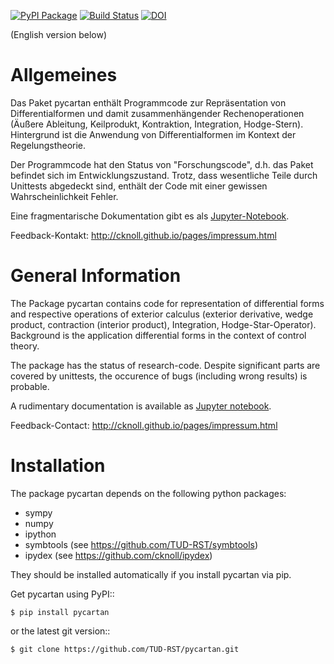 [![PyPI Package](https://badge.fury.io/py/pycartan.svg)](https://badge.fury.io/py/pycartan)
[![Build Status](https://travis-ci.org/TUD-RST/pycartan.svg?branch=master)](https://travis-ci.org/TUD-RST/pycartan)
[![DOI](https://zenodo.org/badge/DOI/10.5281/zenodo.275834.svg)](https://doi.org/10.5281/zenodo.275834)

(English version below)

Allgemeines
===========
Das Paket pycartan enthält Programmcode zur Repräsentation von
Differentialformen und damit zusammenhängender Rechenoperationen (Äußere
Ableitung, Keilprodukt, Kontraktion, Integration, Hodge-Stern).
Hintergrund ist die Anwendung von Differentialformen im Kontext der Regelungstheorie.

Der Programmcode hat den Status von "Forschungscode",
d.h. das Paket befindet sich im Entwicklungszustand.
Trotz, dass wesentliche Teile durch Unittests abgedeckt sind, enthält der Code
mit einer gewissen Wahrscheinlichkeit Fehler.

Eine fragmentarische Dokumentation gibt es als  [Jupyter-Notebook](http://nbviewer.jupyter.org/github/TUD-RST/pycartan/blob/master/doc/pycartan_examples.ipynb).

Feedback-Kontakt: http://cknoll.github.io/pages/impressum.html



General Information
===================
The Package pycartan contains code for representation of differential forms and
respective operations of exterior calculus (exterior derivative, wedge product,
contraction (interior product), Integration, Hodge-Star-Operator).
Background is the application differential forms in the context of control theory.

The package has the status of research-code. Despite significant parts are covered by unittests,
the occurence of bugs (including wrong results) is probable.


A rudimentary documentation is available as  [Jupyter notebook](http://nbviewer.jupyter.org/github/TUD-RST/pycartan/blob/master/doc/pycartan_examples.ipynb).

Feedback-Contact: http://cknoll.github.io/pages/impressum.html

Installation
============
The package pycartan depends on the following python packages:

- sympy
- numpy
- ipython
- symbtools (see https://github.com/TUD-RST/symbtools)
- ipydex (see https://github.com/cknoll/ipydex)

They should be installed automatically if you install pycartan via pip.

Get pycartan using PyPI::

    $ pip install pycartan

or the latest git version::

    $ git clone https://github.com/TUD-RST/pycartan.git

